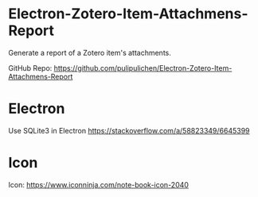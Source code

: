 # Electron-Zotero-Item-Attachmens-Report
Generate a report of a Zotero item's attachments.

GitHub Repo: https://github.com/pulipulichen/Electron-Zotero-Item-Attachmens-Report

# Electron

Use SQLite3 in Electron
https://stackoverflow.com/a/58823349/6645399

# Icon

Icon: https://www.iconninja.com/note-book-icon-2040